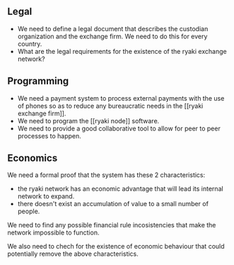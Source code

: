 ## Legal

* We need to define a legal document that describes the custodian organization and the exchange firm. We need to do this for every country.
* What are the legal requirements for the existence of the ryaki exchange network?

## Programming

* We need a payment system to process external payments with the use of phones so as to reduce any bureaucratic needs in the [[ryaki exchange firm]].
* We need to program the [[ryaki node]] software.
* We need to provide a good collaborative tool to allow for peer to peer processes to happen.


## Economics

We need a formal proof that the system has these 2 characteristics:

* the ryaki network has an economic advantage that will lead its internal network to expand.
* there doesn't exist an accumulation of value to a small number of people.

We need to find any possible financial rule incosistencies that make the network impossible to function.

We also need to chech for the existence of economic behaviour that could potentially remove the above characteristics.
